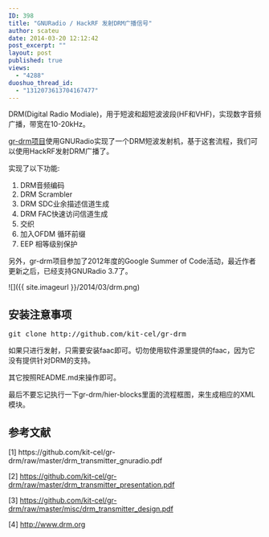 ```yaml
---
ID: 398
title: "GNURadio / HackRF 发射DRM广播信号"
author: scateu
date: 2014-03-20 12:12:42
post_excerpt: ""
layout: post
published: true
views:
  - "4288"
duoshuo_thread_id:
  - "1312073613704167477"
---
```

DRM(Digital Radio Modiale)，用于短波和超短波波段(HF和VHF)，实现数字音频广播，带宽在10-20kHz。

<a href="https://github.com/kit-cel/gr-drm">gr-drm项目</a>使用GNURadio实现了一个DRM短波发射机，基于这套流程，我们可以使用HackRF发射DRM广播了。

实现了以下功能:
<ol>
	<li>DRM音频编码</li>
	<li>DRM Scrambler</li>
	<li>DRM SDC业余描述信道生成</li>
	<li>DRM FAC快速访问信道生成</li>
	<li>交织</li>
	<li>加入OFDM 循环前缀</li>
	<li>EEP 相等级别保护</li>
</ol>
另外，gr-drm项目参加了2012年度的Google Summer of Code活动，最近作者更新之后，已经支持GNURadio 3.7了。

![]({{ site.imageurl }}/2014/03/drm.png)
<h2>安装注意事项</h2>
<pre>
git clone http://github.com/kit-cel/gr-drm
</pre>
如果只进行发射，只需要安装faac即可。切勿使用软件源里提供的faac，因为它没有提供针对DRM的支持。

其它按照README.md来操作即可。

最后不要忘记执行一下gr-drm/hier-blocks里面的流程框图，来生成相应的XML模块。
<h2>参考文献</h2>
[1] https://github.com/kit-cel/gr-drm/raw/master/drm_transmitter_gnuradio.pdf

[2] https://github.com/kit-cel/gr-drm/raw/master/drm_transmitter_presentation.pdf

[3] https://github.com/kit-cel/gr-drm/raw/master/misc/drm_transmitter_design.pdf

[4] http://www.drm.org
